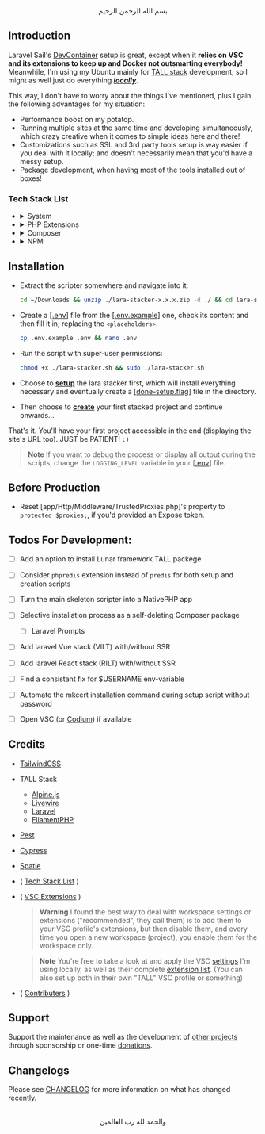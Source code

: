 <div align="center">
    بسم الله الرحمن الرحيم
</div>

## Introduction

Laravel Sail's [DevContainer](https://laravel.com/docs/sail#using-devcontainers) setup is great, except when it **relies on VSC and its extensions to keep up and Docker not outsmarting everybody!** Meanwhile, I'm using my Ubuntu mainly for [TALL stack](https://tallstack.dev/) development, so I might as well just do everything <u>***locally***</u>.

This way, I don't have to worry about the things I've mentioned, plus I gain the following advantages for my situation:

- Performance boost on my potatop.
- Running multiple sites at the same time and developing simultaneously, which crazy creative when it comes to simple ideas here and there!
- Customizations such as SSL and 3rd party tools setup is way easier if you deal with it locally; and doesn't necessarily mean that you'd have a messy setup.
- Package development, when having most of the tools installed out of boxes!

### Tech Stack List

- <details><summary>System</summary>
  <p>

  - Packages
    - [git](https://github.com/git/git)
    - [curl](https://github.com/curl/curl)
    - [ghostscript](https://ghostscript.readthedocs.io)
    - [ffmpeg](https://github.com/FFmpeg/FFmpeg)
    - [mkcert](https://github.com/FiloSottile/mkcert)
    - [php](https://www.php.net/)
    - [apache2](https://httpd.apache.org/)
    - [composer](https://getcomposer.org/)
    - [nvm](https://github.com/nvm-sh/nvm)
    - [libnss3-tools](https://packages.ubuntu.com/focal/libnss3-tools)
    - [libgbm-dev](https://packages.debian.org/sid/libgbm-dev)
    - [libnotify-dev](https://packages.debian.org/sid/libnotify-dev)
    - [libgconf-2-4](https://packages.debian.org/unstable/libgconf-2-4)
    - [xvfb](https://packages.ubuntu.com/kinetic/xvfb)
  - Passive Services
    - [Redis](https://redis.io/) (port 6379)
    - [MySQL](https://www.mysql.com/) (port 3306)
    - [Mailpit](https://github.com/axllent/mailpit) (http://localhost:8025)
    - [MinIO](https://min.io/) (http://localhost:9000)
  - Active Services
    - [Expose](https://expose.dev/docs) (Installed if `EXPOSE_TOKEN` is provided in [.env] file. And use `expose share https://[site-name].test` to work properly)

  </p>
  </details>

- <details><summary>PHP Extensions</summary>
  <p>

  - [php-curl](https://www.php.net/manual/en/book.curl.php)
  - [php-xml](https://www.php.net/manual/en/refs.xml.php)
  - [php-dom](https://www.php.net/manual/en/book.dom.php)
  - [php-bcmath](https://www.php.net/manual/en/book.bc.php)
  - [php-imagick](https://www.php.net/manual/en/book.imagick.php)
  - [php-gd](https://www.php.net/manual/en/book.image.php)
  - [php-xdebug](https://xdebug.org/)
  - [php-zip](https://www.php.net/manual/en/book.zip.php)

  </p>
  </details>

- <details><summary>Composer</summary>
  <p>

  - Essentials
    - [league/flysystem-aws-s3-v3](https://flysystem.thephpleague.com/docs/adapter/aws-s3-v3/)
    - [laracasts/cypress](https://github.com/laracasts/cypress) [Dev]
      - Use `npx cypress open` to run the tester
      - Checkout this [episode](https://laracasts.com/series/jeffreys-larabits/episodes/22) for more details
    - [predis/predis](https://github.com/predis/predis)
    - [artesaos/seotools](https://github.com/artesaos/seotools)
    - [spatie/laravel-data](https://github.com/spatie/laravel-data)
    - [laravel/scout](https://laravel.com/docs/10.x/scout)
    - [qruto/laravel-wave](https://github.com/qruto/laravel-wave)
    - ["spatie/laravel-medialibrary:^10.0.0"](https://spatie.be/docs/laravel-medialibrary/v10)
    - [spatie/eloquent-sortable](https://github.com/spatie/eloquent-sortable)
    - [spatie/laravel-sluggable](https://github.com/spatie/laravel-sluggable)
    - [spatie/laravel-tags](https://spatie.be/docs/laravel-tags/v4)
    - [spatie/laravel-settings](https://github.com/spatie/laravel-settings)
    - [spatie/laravel-permission](https://spatie.be/docs/laravel-permission/v5)
    - [blade-ui-kit/blade-icons](https://github.com/blade-ui-kit/blade-icons)
    - [blade-ui-kit/blade-heroicons](https://github.com/blade-ui-kit/blade-heroicons)
    - [gehrisandro/tailwind-merge-laravel](https://github.com/gehrisandro/tailwind-merge-laravel)
    - [laravel/breeze](https://laravel.com/docs/10.x/starter-kits#laravel-breeze) [Dev]
    - [laravel/telescope](https://laravel.com/docs/10.x/telescope) (https://project-name.test/telescope) [Dev]
  - [Option] TALL Stack
    - [livewire/livewire](https://livewire.laravel.com/)
    - [filament/filament:"^3.0-stable"](https://filamentphp.com/docs/3.x/panels/installation) (https://project-name.test/admin)
    - [filament/forms:"^3.0-stable"](https://filamentphp.com/docs/3.x/forms/installation)
    - [filament/tables:"^3.0-stable"](https://filamentphp.com/docs/3.x/tables/installation)
    - [filament/notifications:"^3.0-stable"](https://filamentphp.com/docs/3.x/notifications/installation)
    - [filament/actions:"^3.0-stable"](https://filamentphp.com/docs/3.x/actions/installation)
    - [filament/infolists:"^3.0-stable"](https://filamentphp.com/docs/3.x/infolists/installation)
    - [filament/widgets:"^3.0-stable"](https://filamentphp.com/docs/3.x/widgets/installation)
    - [filament/spatie-laravel-media-library-plugin:"^3.0-stable"](https://filamentphp.com/plugins/filament-spatie-media-library)
    - [filament/spatie-laravel-tags-plugin:"^3.0-stable"](https://filamentphp.com/plugins/filament-spatie-tags)
    - [filament/spatie-laravel-settings-plugin:"^3.0-stable"](https://filamentphp.com/plugins/filament-spatie-settings)
    - [danharrin/livewire-rate-limiting](https://github.com/danharrin/livewire-rate-limiting)
    - [bezhansalleh/filament-shield:"^3.0@beta"](https://filamentphp.com/plugins/bezhansalleh-shield)
    - [awcodes/overlook](https://filamentphp.com/plugins/awcodes-overlook)
    - [goodm4ven/blurred-image](https://github.com/GoodM4ven/blurred-image)
  - [Option] PEST
    - [pestphp/pest](https://pestphp.com/) [Dev]
    - [pestphp/pest-plugin-faker](https://pestphp.com/docs/plugins#faker) [Dev]
    - [pestphp/pest-plugin-laravel](https://pestphp.com/docs/plugins#content-laravel) [Dev]
  - [Option] TALL Stack && PEST
    - [pestphp/pest-plugin-livewire](https://pestphp.com/docs/plugins#content-livewire) [Dev]
  - [Option] Localized
    - [mcamara/laravel-localization](https://github.com/mcamara/laravel-localization)
    - [spatie/laravel-translatable](https://spatie.be/docs/laravel-translatable/v6)
    - [laravel-lang/lang](https://laravel-lang.com) [Dev]
  - [Option] TALL Stack && Localized
    - [filament/spatie-laravel-translatable-plugin:"^3.0-stable"](https://filamentphp.com/plugins/filament-spatie-translatable)
    - [kenepa/translation-manager](https://filamentphp.com/plugins/kenepa-translation-manager)

  </p>
  </details>

- <details><summary>NPM</summary>
  <p>

  - Essentials
    - [cypress](https://www.cypress.io/)
    - [laravel-wave](https://github.com/qruto/laravel-wave)
    - [tailwindcss](https://tailwindcss.com/) [Dev]
    - [postcss](https://github.com/postcss/postcss) [Dev]
    - [autoprefixer](https://github.com/postcss/autoprefixer) [Dev]
    - [@formkit/auto-animate](https://github.com/formkit/auto-animate) [Dev]
    - [@tailwindcss/typography](https://tailwindcss.com/docs/typography-plugin) [Dev]
    - [@tailwindcss/forms](https://github.com/tailwindlabs/tailwindcss-forms) [Dev]
    - [@tailwindcss/aspect-ratio](https://github.com/tailwindlabs/tailwindcss-aspect-ratio) [Dev]
    - [@tailwindcss/container-queries](https://github.com/tailwindlabs/tailwindcss-container-queries) [Dev]
    - [tippy.js](https://atomiks.github.io/tippyjs/) [Dev]
  - [Option] TALL Stack
    - [alpinejs](https://alpinejs.dev/) (Already included in Livewire now!)
    - [@alpinejs/mask](https://alpinejs.dev/plugins/mask)
    - [@alpinejs/intersect](https://alpinejs.dev/plugins/intersect)
    - [@alpinejs/persist](https://alpinejs.dev/plugins/persist) (Already included in Livewire now!)
    - [@alpinejs/focus](https://alpinejs.dev/plugins/focus)
    - [@alpinejs/collapse](https://alpinejs.dev/plugins/collapse)
    - [@alpinejs/morph](https://alpinejs.dev/plugins/morph)
    - [@ryangjchandler/alpine-hooks](https://github.com/ryangjchandler/alpine-hooks)
    - [@ralphjsmit/alpine-animate](https://github.com/ralphjsmit/alpine-animate)
    - [@defstudio/vite-livewire-plugin](https://github.com/defstudio/vite-livewire-plugin) [Dev]
    - [alpinejs-breakpoints](https://github.com/wrsdesign/alpinejs-breakpoints) [Dev]
    - [tailwind-easing](https://github.com/wrsdesign/tailwind-easing) [Dev]

  </p>
  </details>


## Installation

- Extract the scripter somewhere and navigate into it:
  ```bash
  cd ~/Downloads && unzip ./lara-stacker-x.x.x.zip -d ./ && cd lara-stacker-x.x.x
  ```

- Create a [[.env](./.env)] file from the [[.env.example](./.env.example)] one, check its content and then fill it in; replacing the `<placeholders>`.
  ```bash
  cp .env.example .env && nano .env
  ```

- Run the script with super-user permissions:
  ```bash
  chmod +x ./lara-stacker.sh && sudo ./lara-stacker.sh
  ```

- Choose to [**setup**](./scripts/setup.sh) the lara stacker first, which will install everything necessary and eventually create a [[done-setup.flag](./done-setup.flag)] file in the directory.

- Then choose to [**create**](./scripts/create.sh) your first stacked project and continue onwards...

That's it. You'll have your first project accessible in the end (displaying the site's URL too). JUST be PATIENT! `:)`

> **Note**
> If you want to debug the process or display all output during the scripts, change the `LOGGING_LEVEL` variable in your [[.env](./.env)] file.


## Before Production

- Reset [app/Http/Middleware/TrustedProxies.php]'s property to `protected $proxies;`, if you'd provided an Expose token.


## Todos For Development:

- [ ] Add an option to install Lunar framework TALL packege
- [ ] Consider `phpredis` extension instead of `predis` for both setup and creation scripts
- [ ] Turn the main skeleton scripter into a NativePHP app
- [ ] Selective installation process as a self-deleting Composer package
    - [ ] Laravel Prompts
- [ ] Add laravel Vue stack (VILT) with/without SSR
- [ ] Add laravel React stack (RILT) with/without SSR
- [ ] Find a consistant fix for $USERNAME env-variable
- [ ] Automate the mkcert installation command during setup script without password
- [ ] Open VSC (or [Codium](https://vscodium.com/)) if available


## Credits

- [TailwindCSS](https://tailwindcss.com)
- TALL Stack
  - [Alpine.js](https://alpinejs.dev)
  - [Livewire](https://livewire.laravel.com)
  - [Laravel](https://laravel.com)
  - [FilamentPHP](https://filamentphp.com)
- [Pest](https://pestphp.com)
- [Cypress](https://cypress.io)
- [Spatie](https://github.com/spatie)
- ( [Tech Stack List](#tech-stack-list) )
- ( [VSC Extensions](./files/.opinionated/extensions.md) )
  > **Warning**
  > I found the best way to deal with workspace settings or extensions ("recommended", they call them) is to add them to your VSC profile's extensions, but then disable them, and every time you open a new workspace (project), you enable them for the workspace only.

  > **Note**
  > You're free to take a look at and apply the VSC [settings](./files/.opinionated/settings.json) I'm using locally, as well as their complete [extension list](./files/.opinionated/extensions.md). (You can also set up both in their own "TALL" VSC profile or something)
- ( [Contributers](https://github.com/GoodM4ven/lara-stacker/graphs/contributors) )


## Support

Support the maintenance as well as the development of [other projects](https://github.com/sponsors/GoodM4ven) through sponsorship or one-time [donations](https://github.com/sponsors/GoodM4ven?frequency=one-time&sponsor=GoodM4ven).


## Changelogs

Please see [CHANGELOG](CHANGELOG.md) for more information on what has changed recently.


<div align="center">
   <br>والحمد لله رب العالمين
</div>
